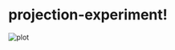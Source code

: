 

# projection-experiment!

![plot](https://user-images.githubusercontent.com/84434778/150727426-2ba19867-9ff2-4e67-b802-29bce13c5ee3.png)
